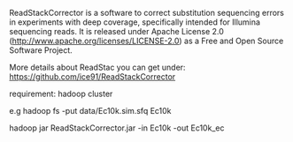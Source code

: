 ReadStackCorrector is a software to correct substitution sequencing errors in experiments with deep coverage, specifically intended for Illumina sequencing reads. It is released under Apache License 2.0 (http://www.apache.org/licenses/LICENSE-2.0) as a Free and Open Source Software Project.

More details about ReadStac you can get under: https://github.com/ice91/ReadStackCorrector

requirement: hadoop cluster

e.g hadoop fs -put data/Ec10k.sim.sfq Ec10k

hadoop jar ReadStackCorrector.jar -in Ec10k -out Ec10k_ec